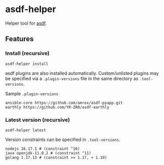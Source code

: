 # asdf-helper

Helper tool for [asdf](https://asdf-vm.com/).

## Features

### Install (recursive)

```
asdf-helper install
```

asdf plugins are also installed automatically. Custom/unlisted plugins may be specified via a `.plugin-versions` file in the same directory as `.tool-versions`. 

Sample `.plugin-versions`
```
ansible-core https://github.com/amrox/asdf-pyapp.git
earthly https://github.com/YR-ZR0/asdf-earthly
```

### Latest version (recursive)

```
asdf-helper latest
```

Version constraints can be specified in `.tool-versions`.

```
nodejs 16.17.1 # (constraint ^16)
java openjdk-11.0.2 # (constraint ^11)
golang 1.17.13 # (constraint >= 1.17, < 1.19)
```
